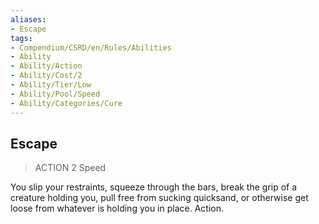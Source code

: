 ```yaml
---
aliases:
- Escape
tags:
- Compendium/CSRD/en/Rules/Abilities
- Ability
- Ability/Action
- Ability/Cost/2
- Ability/Tier/Low
- Ability/Pool/Speed
- Ability/Categories/Cure
---
```


  
## Escape  
>ACTION 2  Speed  
  
You slip your restraints, squeeze through the bars, break the grip of a creature holding you, pull free from sucking quicksand, or otherwise get loose from whatever is holding you in place. Action.